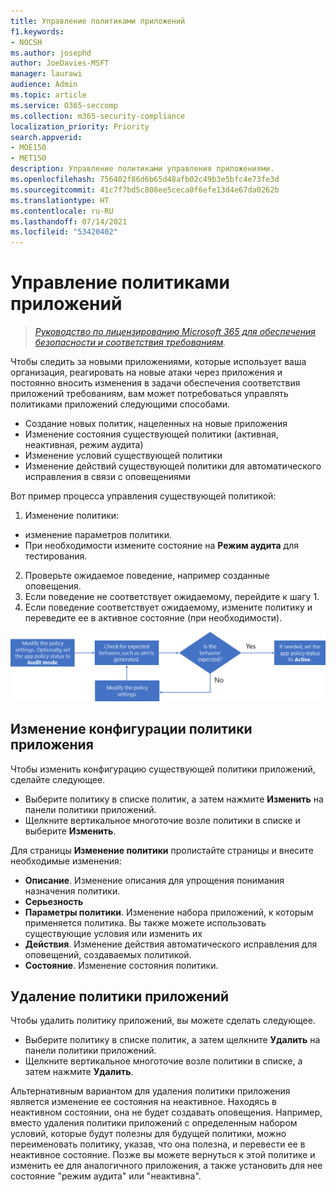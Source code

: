 ```yaml
---
title: Управление политиками приложений
f1.keywords:
- NOCSH
ms.author: josephd
author: JoeDavies-MSFT
manager: laurawi
audience: Admin
ms.topic: article
ms.service: O365-seccomp
ms.collection: m365-security-compliance
localization_priority: Priority
search.appverid:
- MOE150
- MET150
description: Управление политиками управления приложениями.
ms.openlocfilehash: 756402f86d6b65d48afb02c49b3e5bfc4e73fe3d
ms.sourcegitcommit: 41c7f7bd5c808ee5ceca0f6efe13d4e67da0262b
ms.translationtype: HT
ms.contentlocale: ru-RU
ms.lasthandoff: 07/14/2021
ms.locfileid: "53420402"
---
```

# <a name="manage-app-policies"></a>Управление политиками приложений

>*[Руководство по лицензированию Microsoft 365 для обеспечения безопасности и соответствия требованиям](https://aka.ms/ComplianceSD).*

Чтобы следить за новыми приложениями, которые использует ваша организация, реагировать на новые атаки через приложения и постоянно вносить изменения в задачи обеспечения соответствия приложений требованиям, вам может потребоваться управлять политиками приложений следующими способами.

- Создание новых политик, нацеленных на новые приложения
- Изменение состояния существующей политики (активная, неактивная, режим аудита)
- Изменение условий существующей политики
- Изменение действий существующей политики для автоматического исправления в связи с оповещениями

Вот пример процесса управления существующей политикой:

1. Изменение политики:

  - изменение параметров политики.
  - При необходимости измените состояние на **Режим аудита** для тестирования.

2. Проверьте ожидаемое поведение, например созданные оповещения.
1. Если поведение не соответствует ожидаемому, перейдите к шагу 1.
1. Если поведение соответствует ожидаемому, измените политику и переведите ее в активное состояние (при необходимости).

![Рабочий процесс управления политиками приложений](../media/manage-app-protection-governance/mapg-manage-policy-process.png)

## <a name="editing-an-app-policy-configuration"></a>Изменение конфигурации политики приложения

Чтобы изменить конфигурацию существующей политики приложений, сделайте следующее.

- Выберите политику в списке политик, а затем нажмите **Изменить** на панели политики приложений.
- Щелкните вертикальное многоточие возле политики в списке и выберите **Изменить**.

Для страницы **Изменение политики** пролистайте страницы и внесите необходимые изменения:

- **Описание**. Изменение описания для упрощения понимания назначения политики.
- **Серьезность**
- **Параметры политики**. Изменение набора приложений, к которым применяется политика. Вы также можете использовать существующие условия или изменить их
- **Действия**. Изменение действия автоматического исправления для оповещений, создаваемых политикой.
- **Состояние**. Изменение состояния политики.

## <a name="deleting-an-app-policy"></a>Удаление политики приложений

Чтобы удалить политику приложений, вы можете сделать следующее.

- Выберите политику в списке политик, а затем щелкните **Удалить** на панели политики приложений.
- Щелкните вертикальное многоточие возле политики в списке, а затем нажмите **Удалить**.

Альтернативным вариантом для удаления политики приложения является изменение ее состояния на неактивное. Находясь в неактивном состоянии, она не будет создавать оповещения. Например, вместо удаления политики приложений с определенным набором условий, которые будут полезны для будущей политики, можно переименовать политику, указав, что она полезна, и перевести ее в неактивное состояние. Позже вы можете вернуться к этой политике и изменить ее для аналогичного приложения, а также установить для нее состояние "режим аудита" или "неактивна".
